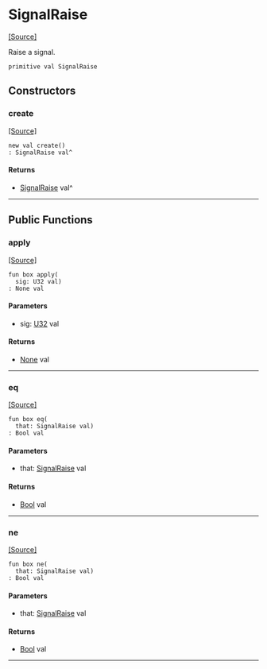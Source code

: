 # SignalRaise
<span class="source-link">[[Source]](src/signals/signal_notify.md#L19)</span>

Raise a signal.


```pony
primitive val SignalRaise
```

## Constructors

### create
<span class="source-link">[[Source]](src/signals/signal_notify.md#L19)</span>


```pony
new val create()
: SignalRaise val^
```

#### Returns

* [SignalRaise](signals-SignalRaise.md) val^

---

## Public Functions

### apply
<span class="source-link">[[Source]](src/signals/signal_notify.md#L23)</span>


```pony
fun box apply(
  sig: U32 val)
: None val
```
#### Parameters

*   sig: [U32](builtin-U32.md) val

#### Returns

* [None](builtin-None.md) val

---

### eq
<span class="source-link">[[Source]](src/signals/signal_notify.md#L23)</span>


```pony
fun box eq(
  that: SignalRaise val)
: Bool val
```
#### Parameters

*   that: [SignalRaise](signals-SignalRaise.md) val

#### Returns

* [Bool](builtin-Bool.md) val

---

### ne
<span class="source-link">[[Source]](src/signals/signal_notify.md#L23)</span>


```pony
fun box ne(
  that: SignalRaise val)
: Bool val
```
#### Parameters

*   that: [SignalRaise](signals-SignalRaise.md) val

#### Returns

* [Bool](builtin-Bool.md) val

---

